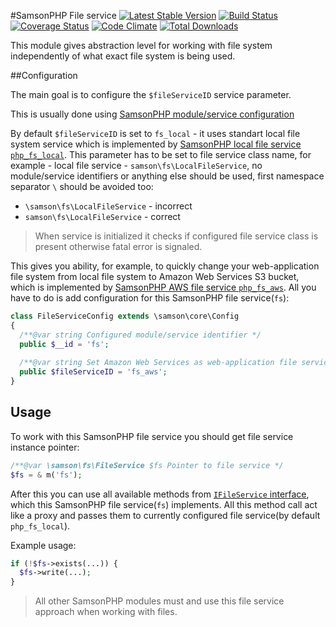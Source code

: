 #SamsonPHP File service  [![Latest Stable Version](https://poser.pugx.org/samsonos/php_fs/v/stable.svg)](https://packagist.org/packages/samsonos/php_fs) [![Build Status](https://travis-ci.org/samsonos/php_fs.png)](https://travis-ci.org/samsonos/php_fs) [![Coverage Status](https://coveralls.io/repos/samsonos/php_fs/badge.png)](https://coveralls.io/r/samsonos/php_fs) [![Code Climate](https://codeclimate.com/github/samsonos/php_fs/badges/gpa.svg)](https://codeclimate.com/github/samsonos/php_fs) [![Total Downloads](https://poser.pugx.org/samsonos/php_fs/downloads.svg)](https://packagist.org/packages/samsonos/php_fs)

This module gives abstraction level for working with file system independently
of what exact file system is being used. 

##Configuration  

The main goal is to configure the ```$fileServiceID```
service parameter. 

This is usually done using [SamsonPHP module/service configuration](https://github.com/samsonos/php_core/wiki/0.3-Configurating)

By default ```$fileServiceID``` is set to ```fs_local``` - it uses standart local file
system service which is implemented by [SamsonPHP local file service ```php_fs_local```](http://github.com/samsonos/php_fs_local). This parameter has to be set to file service class name, for example - local file service - ```samson\fs\LocalFileService```, no module/service identifiers or anything else should be used,
 first namespace separator ```\``` should be avoided too:
  * ```\samson\fs\LocalFileService``` - incorrect
  * ```samson\fs\LocalFileService``` - correct
  
> When service is initialized it checks if configured file service class is present otherwise fatal error is signaled.

This gives you ability, for example, to quickly change your web-application file system from local file system to Amazon Web Services S3 bucket, which is implemented by [SamsonPHP AWS file service ```php_fs_aws```](http://github.com/samsonos/php_fs_aws). All you have to do is add configuration for this SamsonPHP file service(```fs```):
```php
class FileServiceConfig extends \samson\core\Config 
{
  /**@var string Configured module/service identifier */
  public $__id = 'fs';
  
  /**@var string Set Amazon Web Services as web-application file service using its identifier */
  public $fileServiceID = 'fs_aws';
}
```

## Usage

To work with this SamsonPHP file service you should get file service instance pointer:
```php
/**@var \samson\fs\FileService $fs Pointer to file service */
$fs = & m('fs');
```
After this you can use all available methods from [```IFileService``` interface](https://github.com/samsonos/php_fs/blob/master/src/IFileSystem.php), which this SamsonPHP file service(```fs```) implements. 
All this method call act like a proxy and passes them to currently configured file service(by default ```php_fs_local```).

Example usage:
```php
if (!$fs->exists(...)) {
  $fs->write(...);
}
```

> All other SamsonPHP modules must and use this file service approach when working with files.
